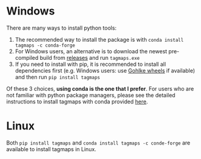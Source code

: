# Windows

There are many ways to install python tools:

1. The recommended way to install the package is with `conda install tagmaps -c conda-forge`
2. For Windows users, an alternative is to download the newest pre-compiled build from [releases](../../releases) and run `tagmaps.exe`
3. If you need to install with pip, it is recommended to install all dependencies first (e.g. Windows users: use [Gohlke wheels](<https://www.lfd.uci.edu/~gohlke/pythonlibs/>) if available) and then run `pip install tagmaps`

Of these 3 choices, **using conda is the one that I prefer**. For users who are not familiar with python package managers, please see the detailed instructions to install tagmaps with conda provided [here](../user-guide/installation/).

# Linux

Both `pip install tagmaps` and `conda install tagmaps -c conde-forge` are available to install tagmaps in Linux.